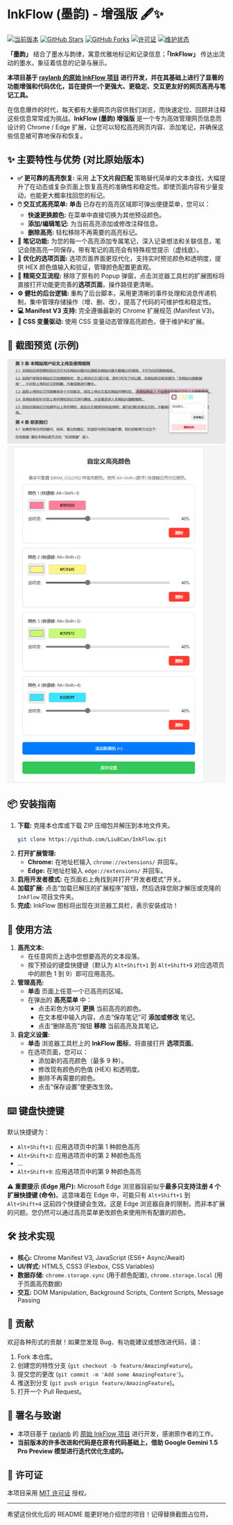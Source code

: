 # InkFlow (墨韵) - 增强版 🖋️✨

[![当前版本](https://img.shields.io/badge/版本-v1.1-blue.svg)](https://github.com/Liu8Can/InkFlow/releases)
[![GitHub Stars](https://img.shields.io/github/stars/Liu8Can/InkFlow?style=social)](https://github.com/Liu8Can/InkFlow/stargazers)
[![GitHub Forks](https://img.shields.io/github/forks/Liu8Can/InkFlow?style=social)](https://github.com/Liu8Can/InkFlow/network/members)
[![许可证](https://img.shields.io/badge/许可证-MIT-green.svg)](LICENSE)
[![维护状态](https://img.shields.io/badge/维护状态-积极维护中-brightgreen.svg)](https://github.com/Liu8Can/InkFlow/commits/main)

**「墨韵」** 结合了墨水与韵律，寓意优雅地标记和记录信息；**「InkFlow」** 传达出流动的墨水，象征着信息的记录与展示。

**本项目基于 [raylanb 的原始 InkFlow 项目](https://github.com/raylanb/InkFlow) 进行开发，并在其基础上进行了显著的功能增强和代码优化，旨在提供一个更强大、更稳定、交互更友好的网页高亮与笔记工具。**

在信息爆炸的时代，每天都有大量网页内容供我们浏览，而快速定位、回顾并注释这些信息常常成为挑战。**InkFlow (墨韵) 增强版** 是一个专为高效管理网页信息而设计的 Chrome / Edge 扩展，让您可以轻松高亮网页内容、添加笔记，并确保这些信息被可靠地保存和恢复。

## ✨ 主要特性与优势 (对比原始版本)

* **✅ 更可靠的高亮恢复:** 采用 **上下文片段匹配** 策略替代简单的文本查找，大幅提升了在动态或复杂页面上恢复高亮的准确性和稳定性。即使页面内容有少量变动，也能更大概率找回您的标记。
* **🖱️ 交互式高亮菜单:** **单击** 已存在的高亮区域即可弹出便捷菜单，您可以：
  * **快速更换颜色:** 在菜单中直接切换为其他预设颜色。
  * **添加/编辑笔记:** 为当前高亮添加或修改注释信息。
  * **删除高亮:** 轻松移除不再需要的高亮标记。
* **📝 笔记功能:** 为您的每一个高亮添加专属笔记，深入记录想法和关联信息，笔记会随高亮一同保存。带有笔记的高亮会有特殊视觉提示（虚线底）。
* **🎨 优化的选项页面:** 选项页面界面更现代化，支持实时预览颜色和透明度，提供 HEX 颜色值输入和验证，管理颜色配置更直观。
* **🚀 精简交互流程:** 移除了原有的 Popup 弹窗，点击浏览器工具栏的扩展图标将直接打开功能更完善的**选项页面**，操作路径更清晰。
* **⚙️ 健壮的后台逻辑:** 重构了后台脚本，采用更清晰的事件处理和消息传递机制，集中管理存储操作（增、删、改），提高了代码的可维护性和稳定性。
* **💻 Manifest V3 支持:** 完全遵循最新的 Chrome 扩展规范 (Manifest V3)。
* **🎨 CSS 变量驱动:** 使用 CSS 变量动态管理高亮颜色，便于维护和扩展。

## 📸 截图预览 (示例)


![高亮菜单示例](placeholder_highlight_menu.png)
![选项页面示例](placeholder_options_page.png)



## 📦 安装指南

1. **下载:** 克隆本仓库或下载 ZIP 压缩包并解压到本地文件夹。
   ```bash
   git clone https://github.com/Liu8Can/InkFlow.git
   ```
2. **打开扩展管理:**
   * **Chrome:** 在地址栏输入 `chrome://extensions/` 并回车。
   * **Edge:** 在地址栏输入 `edge://extensions/` 并回车。
3. **启用开发者模式:** 在页面右上角找到并打开“开发者模式”开关。
4. **加载扩展:** 点击“加载已解压的扩展程序”按钮，然后选择您刚才解压或克隆的 `InkFlow` 项目文件夹。
5. **完成:** InkFlow 图标将出现在浏览器工具栏，表示安装成功！

## 🚀 使用方法

1. **高亮文本:**
   * 在任意网页上选中您想要高亮的文本段落。
   * 按下预设的键盘快捷键（默认为 `Alt+Shift+1` 到 `Alt+Shift+9` 对应选项页中的颜色 1 到 9）即可应用高亮。
2. **管理高亮:**
   * **单击** 页面上任意一个已高亮的区域。
   * 在弹出的 **高亮菜单** 中：
     * 点击彩色方块可 **更换** 当前高亮的颜色。
     * 在文本框中输入内容，点击“保存笔记”可 **添加或修改** 笔记。
     * 点击“删除高亮”按钮 **移除** 当前高亮及其笔记。
3. **自定义设置:**
   * **单击** 浏览器工具栏上的 **InkFlow 图标**，将直接打开 **选项页面**。
   * 在选项页面，您可以：
     * 添加新的高亮颜色（最多 9 种）。
     * 修改现有颜色的色值 (HEX) 和透明度。
     * 删除不再需要的颜色。
     * 点击“保存设置”使更改生效。

## ⌨️ 键盘快捷键

默认快捷键为：

* `Alt+Shift+1`: 应用选项页中的第 1 种颜色高亮
* `Alt+Shift+2`: 应用选项页中的第 2 种颜色高亮
* ...
* `Alt+Shift+9`: 应用选项页中的第 9 种颜色高亮

**⚠️ 重要提示 (Edge 用户):**
Microsoft Edge 浏览器目前似乎**最多只支持注册 4 个扩展快捷键 (命令)**。这意味着在 Edge 中，可能只有 `Alt+Shift+1` 到 `Alt+Shift+4` 这前四个快捷键会生效。这是 Edge 浏览器自身的限制，而非本扩展的问题。您仍然可以通过高亮菜单更改颜色来使用所有配置的颜色。

## 🛠️ 技术实现

* **核心:** Chrome Manifest V3, JavaScript (ES6+ Async/Await)
* **UI/样式:** HTML5, CSS3 (Flexbox, CSS Variables)
* **数据存储:** `chrome.storage.sync` (用于颜色配置), `chrome.storage.local` (用于页面高亮数据)
* **交互:** DOM Manipulation, Background Scripts, Content Scripts, Message Passing

## 🤝 贡献

欢迎各种形式的贡献！如果您发现 Bug、有功能建议或想改进代码，请：

1. Fork 本仓库。
2. 创建您的特性分支 (`git checkout -b feature/AmazingFeature`)。
3. 提交您的更改 (`git commit -m 'Add some AmazingFeature'`)。
4. 推送到分支 (`git push origin feature/AmazingFeature`)。
5. 打开一个 Pull Request。

## 📜 署名与致谢

* 本项目基于 [raylanb](https://github.com/raylanb) 的 [原始 InkFlow 项目](https://github.com/raylanb/InkFlow) 进行开发，感谢原作者的工作。
* **当前版本的许多改进和代码是在原有代码基础上，借助 Google Gemini 1.5 Pro Preview 模型进行迭代优化生成的。**

## 📄 许可证

本项目采用 [MIT 许可证](LICENSE) 授权。

---

希望这份优化后的 README 能更好地介绍您的项目！记得替换截图占位符。
